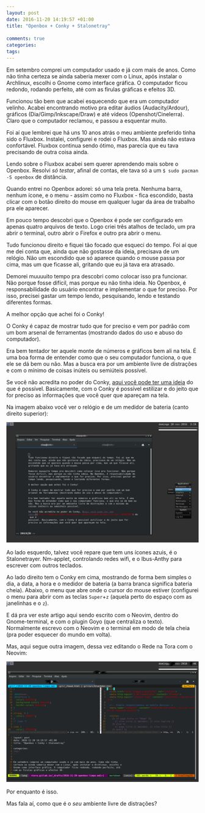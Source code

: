 ```yaml
---
layout: post
date: 2016-11-20 14:19:57 +01:00
title: "Openbox + Conky + Stalonetray"

comments: true
categories: 
tags: 
---
```



Em setembro comprei um computador usado e já com mais de anos. Como não tinha
certeza se ainda saberia mexer com o Linux, após instalar o Archlinux, escolhi o
Gnome como interface gráfica. O computador ficou redondo, rodando perfeito, até
com as firulas gráficas e efeitos 3D.

Funcionou tão bem que acabei esquecendo que era um computador velinho. Acabei
encontrando motivo pra editar áudios (Audacity/Ardour), gráficos
(Dia/Gimp/Inkscape/Draw) e até vídeos (Openshot/Cinelerra). Claro que o
computador reclamou, e passou a esquentar muito.

Foi aí que lembrei que há uns 10 anos atrás o meu ambiente preferido tinha sido
o Fluxbox. Instalei, configurei e rodei o Fluxbox. Mas ainda não estava
confortável. Fluxbox continua sendo ótimo, mas parecia que eu tava precisando de
outra coisa ainda.

Lendo sobre o Fluxbox acabei sem querer aprendendo mais sobre o Openbox. Resolvi
*só testar*, afinal de contas, ele tava só a um `$ sudo pacman -S openbox` de
distância.

Quando entrei no Openbox adorei: só uma tela preta. Nenhuma barra, nenhum ícone,
e o menu - assim como no Fluxbox - fica escondido, basta clicar com o botão
direito do mouse em qualquer lugar da área de trabalho pra ele aparecer.

Em pouco tempo descobri que o Openbox é pode ser configurado em apenas quatro
arquivos de texto. Logo criei três atalhos de teclado, um pra abrir o terminal,
outro abrir o Firefox e outro pra abrir o menu.

Tudo funcionou direito e fiquei tão focado que esqueci do tempo. Foi aí que me
dei conta que, ainda que não gostasse da ideia, precisava de um relógio. Não um
escondido que só aparece quando o mouse passa por cima, mas um que ficasse ali,
gritando que eu já tava era atrasado.

Demorei muuuuito tempo pra descobri como colocar isso pra funcionar. Não porque
fosse difícil, mas porque eu não tinha ideia. No Openbox, é responsabilidade do
usuário encontrar e implementar o que for preciso. Por isso, precisei gastar um
tempo lendo, pesquisando, lendo e testando diferentes formas.

A melhor opção que achei foi o Conky!

O Conky é capaz de mostrar tudo que for preciso e vem por padrão com um bom
arsenal de ferramentas (mostrando dados do uso e abuso do computador).

Era bem tentador ter aquele monte de números e gráficos bem ali na tela. É uma
boa forma de entender como que o seu computador funciona, o que ele se dá bem ou
não. Mas a busca era por um ambiente livre de distrações e com o mínimo de
coisas inúteis ou semiúteis possível.

Se você não acredita no poder do Conky, [aqui você pode ter uma
ideia](http://londonali1010.deviantart.com/art/Conky-Widgets-Script-141963883) do que é
possível. Basicamente, com o Conky é possível estilizar e do jeito que for
preciso as informações que você quer que apareçam na tela.

Na imagem abaixo você ver o relógio e de um medidor de bateria (canto direito
superior):

![openbox](/images/openbox/01.png)

Ao lado esquerdo, talvez você repare que tem uns ícones azuis, é o
Stalonetrayer. Nm-applet, controlando redes wifi, e o Ibus-Anthy para escrever
com outros teclados.

Ao lado direito tem o Conky em cima, mostrando de forma bem simples o dia, a
data, a hora e o medidor de bateria (a barra branca significa bateria cheia).
Abaixo, o menu que abre onde o cursor do mouse estiver (configurei o menu para
abrir com as teclas `Super`+`z` (aquela perto do espaço com as janelinhas e o
`z`).

E dá pra ver este artigo aqui sendo escrito com o Neovim, dentro do
Gnome-terminal, e com o plugin Goyo (que centraliza o texto). Normalmente
escrevo com o Neovim e o terminal em modo de tela cheia (pra poder esquecer do
mundo em volta).

Mas, aqui segue outra imagem, dessa vez editando o Rede na Tora com o Neovim:

![openbox02](/images/openbox/02.png)

Por enquanto é isso.

Mas fala aí, como que é o *seu* ambiente livre de distrações?
